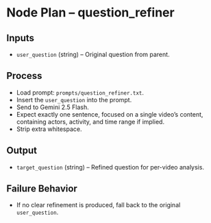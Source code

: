# Node Plan – question_refiner

## Inputs
- `user_question` (string) – Original question from parent.

## Process
- Load prompt: `prompts/question_refiner.txt`.
- Insert the `user_question` into the prompt.
- Send to Gemini 2.5 Flash.
- Expect exactly one sentence, focused on a single video’s content, containing actors, activity, and time range if implied.
- Strip extra whitespace.

## Output
- `target_question` (string) – Refined question for per-video analysis.

## Failure Behavior
- If no clear refinement is produced, fall back to the original `user_question`.
